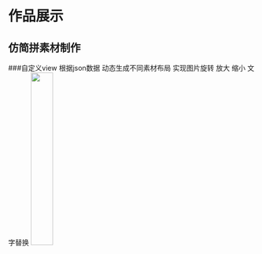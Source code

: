 # 作品展示
## 仿简拼素材制作
###自定义view 根据json数据 动态生成不同素材布局 实现图片旋转 放大 缩小 文字替换
<img src="img/sczz.gif" width="30%">

